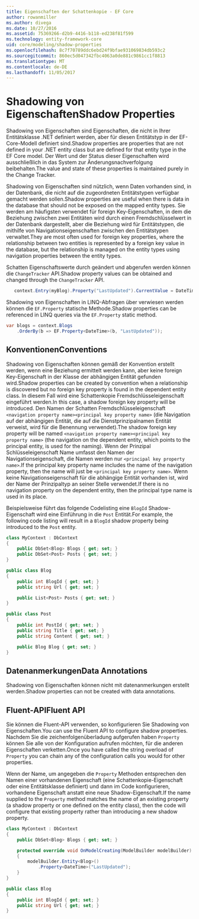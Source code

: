 ```yaml
---
title: Eigenschaften der Schattenkopie - EF Core
author: rowanmiller
ms.author: divega
ms.date: 10/27/2016
ms.assetid: 75369266-d2b9-4416-b118-ed238f81f599
ms.technology: entity-framework-core
uid: core/modeling/shadow-properties
ms.openlocfilehash: 8c7f70789ddc6ebd24f9bfae931069834db593c2
ms.sourcegitcommit: 860ec5d047342fbc4063a0de881c9861cc1f8813
ms.translationtype: MT
ms.contentlocale: de-DE
ms.lasthandoff: 11/05/2017
---
```

# <a name="shadow-properties"></a><span data-ttu-id="75b49-102">Shadowing von Eigenschaften</span><span class="sxs-lookup"><span data-stu-id="75b49-102">Shadow Properties</span></span>

<span data-ttu-id="75b49-103">Shadowing von Eigenschaften sind Eigenschaften, die nicht in Ihrer Entitätsklasse .NET definiert werden, aber für diesen Entitätstyp in der EF-Core-Modell definiert sind.</span><span class="sxs-lookup"><span data-stu-id="75b49-103">Shadow properties are properties that are not defined in your .NET entity class but are defined for that entity type in the EF Core model.</span></span> <span data-ttu-id="75b49-104">Der Wert und der Status dieser Eigenschaften wird ausschließlich in das System zur Änderungsnachverfolgung beibehalten.</span><span class="sxs-lookup"><span data-stu-id="75b49-104">The value and state of these properties is maintained purely in the Change Tracker.</span></span>

<span data-ttu-id="75b49-105">Shadowing von Eigenschaften sind nützlich, wenn Daten vorhanden sind, in der Datenbank, die nicht auf die zugeordneten Entitätstypen verfügbar gemacht werden sollen.</span><span class="sxs-lookup"><span data-stu-id="75b49-105">Shadow properties are useful when there is data in the database that should not be exposed on the mapped entity types.</span></span> <span data-ttu-id="75b49-106">Sie werden am häufigsten verwendet für foreign Key-Eigenschaften, in dem die Beziehung zwischen zwei Entitäten wird durch einen Fremdschlüsselwert in der Datenbank dargestellt, aber die Beziehung wird für Entitätstypen, die mithilfe von Navigationseigenschaften zwischen den Entitätstypen verwaltet.</span><span class="sxs-lookup"><span data-stu-id="75b49-106">They are most often used for foreign key properties, where the relationship between two entities is represented by a foreign key value in the database, but the relationship is managed on the entity types using navigation properties between the entity types.</span></span>

<span data-ttu-id="75b49-107">Schatten Eigenschaftswerte durch geändert und abgerufen werden können die `ChangeTracker` API.</span><span class="sxs-lookup"><span data-stu-id="75b49-107">Shadow property values can be obtained and changed through the `ChangeTracker` API.</span></span>

``` csharp
   context.Entry(myBlog).Property("LastUpdated").CurrentValue = DateTime.Now;
```

<span data-ttu-id="75b49-108">Shadowing von Eigenschaften in LINQ-Abfragen über verwiesen werden können die `EF.Property` statische Methode.</span><span class="sxs-lookup"><span data-stu-id="75b49-108">Shadow properties can be referenced in LINQ queries via the `EF.Property` static method.</span></span>

``` csharp
var blogs = context.Blogs
    .OrderBy(b => EF.Property<DateTime>(b, "LastUpdated"));
```

## <a name="conventions"></a><span data-ttu-id="75b49-109">Konventionen</span><span class="sxs-lookup"><span data-stu-id="75b49-109">Conventions</span></span>

<span data-ttu-id="75b49-110">Shadowing von Eigenschaften können gemäß der Konvention erstellt werden, wenn eine Beziehung ermittelt werden kann, aber keine foreign Key-Eigenschaft in der Klasse der abhängigen Entität gefunden wird.</span><span class="sxs-lookup"><span data-stu-id="75b49-110">Shadow properties can be created by convention when a relationship is discovered but no foreign key property is found in the dependent entity class.</span></span> <span data-ttu-id="75b49-111">In diesem Fall wird eine Schattenkopie Fremdschlüsseleigenschaft eingeführt werden.</span><span class="sxs-lookup"><span data-stu-id="75b49-111">In this case, a shadow foreign key property will be introduced.</span></span> <span data-ttu-id="75b49-112">Den Namen der Schatten Fremdschlüsseleigenschaft `<navigation property name><principal key property name>` (die Navigation auf der abhängigen Entität, die auf die Dienstprinzipalnamen Entität verweist, wird für die Benennung verwendet).</span><span class="sxs-lookup"><span data-stu-id="75b49-112">The shadow foreign key property will be named `<navigation property name><principal key property name>` (the navigation on the dependent entity, which points to the principal entity, is used for the naming).</span></span> <span data-ttu-id="75b49-113">Wenn der Prinzipal Schlüsseleigenschaft Name umfasst den Namen der Navigationseigenschaft, die Namen werden nur `<principal key property name>`.</span><span class="sxs-lookup"><span data-stu-id="75b49-113">If the principal key property name includes the name of the navigation property, then the name will just be `<principal key property name>`.</span></span> <span data-ttu-id="75b49-114">Wenn keine Navigationseigenschaft für die abhängige Entität vorhanden ist, wird der Name der Prinzipaltyp an seiner Stelle verwendet.</span><span class="sxs-lookup"><span data-stu-id="75b49-114">If there is no navigation property on the dependent entity, then the principal type name is used in its place.</span></span>

<span data-ttu-id="75b49-115">Beispielsweise führt das folgende Codelisting eine `BlogId` Shadow-Eigenschaft wird eine Einführung in die `Post` Entität.</span><span class="sxs-lookup"><span data-stu-id="75b49-115">For example, the following code listing will result in a `BlogId` shadow property being introduced to the `Post` entity.</span></span>

<!-- [!code-csharp[Main](samples/core/Modeling/Conventions/Samples/ShadowForeignKey.cs)] -->
``` csharp
class MyContext : DbContext
{
    public DbSet<Blog> Blogs { get; set; }
    public DbSet<Post> Posts { get; set; }
}

public class Blog
{
    public int BlogId { get; set; }
    public string Url { get; set; }

    public List<Post> Posts { get; set; }
}

public class Post
{
    public int PostId { get; set; }
    public string Title { get; set; }
    public string Content { get; set; }

    public Blog Blog { get; set; }
}
```

## <a name="data-annotations"></a><span data-ttu-id="75b49-116">Datenanmerkungen</span><span class="sxs-lookup"><span data-stu-id="75b49-116">Data Annotations</span></span>

<span data-ttu-id="75b49-117">Shadowing von Eigenschaften können nicht mit datenanmerkungen erstellt werden.</span><span class="sxs-lookup"><span data-stu-id="75b49-117">Shadow properties can not be created with data annotations.</span></span>

## <a name="fluent-api"></a><span data-ttu-id="75b49-118">Fluent-API</span><span class="sxs-lookup"><span data-stu-id="75b49-118">Fluent API</span></span>

<span data-ttu-id="75b49-119">Sie können die Fluent-API verwenden, so konfigurieren Sie Shadowing von Eigenschaften.</span><span class="sxs-lookup"><span data-stu-id="75b49-119">You can use the Fluent API to configure shadow properties.</span></span> <span data-ttu-id="75b49-120">Nachdem Sie die zeichenfolgenüberladung aufgerufen haben `Property` können Sie alle von der Konfiguration aufrufen möchten, für die anderen Eigenschaften verketten.</span><span class="sxs-lookup"><span data-stu-id="75b49-120">Once you have called the string overload of `Property` you can chain any of the configuration calls you would for other properties.</span></span>

<span data-ttu-id="75b49-121">Wenn der Name, um angegeben die `Property` Methoden entsprechen den Namen einer vorhandenen Eigenschaft (eine Schattenkopie-Eigenschaft oder eine Entitätsklasse definiert) und dann im Code konfigurieren, vorhandene Eigenschaft anstatt eine neue Shadow-Eigenschaft.</span><span class="sxs-lookup"><span data-stu-id="75b49-121">If the name supplied to the `Property` method matches the name of an existing property (a shadow property or one defined on the entity class), then the code will configure that existing property rather than introducing a new shadow property.</span></span>

<!-- [!code-csharp[Main](samples/core/Modeling/FluentAPI/Samples/ShadowProperty.cs?highlight=7,8)] -->
``` csharp
class MyContext : DbContext
{
    public DbSet<Blog> Blogs { get; set; }

    protected override void OnModelCreating(ModelBuilder modelBuilder)
    {
        modelBuilder.Entity<Blog>()
            .Property<DateTime>("LastUpdated");
    }
}

public class Blog
{
    public int BlogId { get; set; }
    public string Url { get; set; }
}
```
